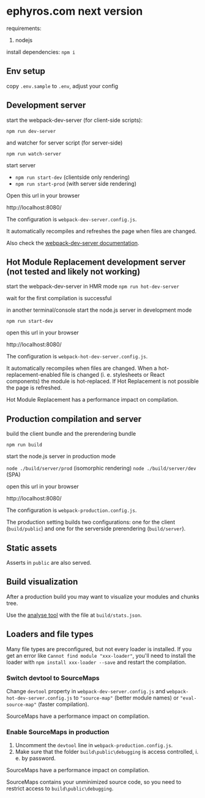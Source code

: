 ephyros.com next version
========================

requirements:

1. nodejs

install dependencies: `npm i`

## Env setup

copy `.env.sample` to `.env`, adjust your config

## Development server


start the webpack-dev-server (for client-side scripts):

`npm run dev-server`

and watcher for server script (for server-side)

`npm run watch-server`

start server

- `npm run start-dev` (clientside only rendering)
- `npm run start-prod` (with server side rendering)

Open this url in your browser

http://localhost:8080/

The configuration is `webpack-dev-server.config.js`.

It automatically recompiles and refreshes the page when files are changed.

Also check the [webpack-dev-server documentation](http://webpack.github.io/docs/webpack-dev-server.html).


## Hot Module Replacement development server (not tested and likely not working)

start the webpack-dev-server in HMR mode
`npm run hot-dev-server`

wait for the first compilation is successful

in another terminal/console
start the node.js server in development mode

`npm run start-dev`

open this url in your browser

http://localhost:8080/

The configuration is `webpack-hot-dev-server.config.js`.

It automatically recompiles when files are changed. When a hot-replacement-enabled file is changed (i. e. stylesheets or React components) the module is hot-replaced. If Hot Replacement is not possible the page is refreshed.

Hot Module Replacement has a performance impact on compilation.


## Production compilation and server

build the client bundle and the prerendering bundle

`npm run build`

start the node.js server in production mode

`node ./build/server/prod` (isomorphic rendering)
`node ./build/server/dev` (SPA)

open this url in your browser

http://localhost:8080/

The configuration is `webpack-production.config.js`.

The production setting builds two configurations: one for the client (`build/public`) and one for the serverside prerendering (`build/server`).


## Static assets

Asserts in `public` are also served.


## Build visualization

After a production build you may want to visualize your modules and chunks tree.

Use the [analyse tool](http://webpack.github.io/analyse/) with the file at `build/stats.json`.


## Loaders and file types

Many file types are preconfigured, but not every loader is installed. If you get an error like `Cannot find module "xxx-loader"`, you'll need to install the loader with `npm install xxx-loader --save` and restart the compilation.


### Switch devtool to SourceMaps

Change `devtool` property in `webpack-dev-server.config.js` and `webpack-hot-dev-server.config.js` to `"source-map"` (better module names) or `"eval-source-map"` (faster compilation).

SourceMaps have a performance impact on compilation.

### Enable SourceMaps in production

1. Uncomment the `devtool` line in `webpack-production.config.js`.
2. Make sure that the folder `build\public\debugging` is access controlled, i. e. by password.

SourceMaps have a performance impact on compilation.

SourceMaps contains your unminimized source code, so you need to restrict access to `build\public\debugging`.
